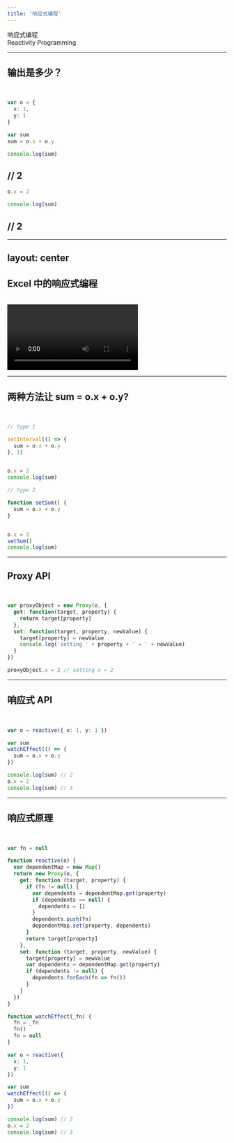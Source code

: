 ```yaml
---
title: '响应式编程'
---
```


<div class="text-150px"><span class="text-green-400">响应式</span>编程</div>
<div class="text-100px">Reactivity Programming</div>

---

## 输出是多少？

<br />

<div grid="~ cols-2 gap-4">
<!-- left start -->
<section>
<div>

```ts {all|1-4|6-7|9|all}
var o = {
  x: 1,
  y: 1
}

var sum
sum = o.x + o.y

console.log(sum)
```

</div>

<h2
  class="text-gray-400 -mt-45px font-33px"
  v-click="4"
  v-if="$slidev.nav.clicks >= 4"
  v-motion
  :initial="{ x: 0 }"
  :enter="{ x: 350 }">
  // 2
</h2>
</section>
<!-- left end -->

<!-- right start -->
<section>
<div v-click="5">

```ts
o.x = 2

console.log(sum)
```

</div>

<h2
  class="text-gray-400 -mt-45px font-33px ml-350px"
  v-click="6"
>
  // 2
</h2>
</section>
<!-- right end -->
</div>

<style>
.slidev-code .line{
  --fs: 33px;
  font-size: var(--fs);
  line-height: var(--fs);
  display: block;
}
</style>

---
layout: center
---

## Excel 中的响应式编程

<br />
<video controls="controls" class="h-40vh">
  <source src="https://v3.vuejs.org/images/reactivity-spreadsheet.mp4" type="video/mp4">
</video>

---

## 两种方法让 sum = o.x + o.y?

<br />

<div grid="~ cols-2 gap-7">
<!-- left start -->
<section>
<div v-click="1">

```ts
// type 1

setInterval(() => {
  sum = o.x + o.y
}, 1)


o.x = 2
console.log(sum)
```

</div>
</section>
<!-- left end -->

<!-- right start -->
<section>
<div v-click="2">

```ts
// type 2

function setSum() {
  sum = o.x + o.y
}


o.x = 2
setSum()
console.log(sum)
```

</div>
</section>
<!-- right end -->
</div>

<style>
.slidev-code .line{
  --fs: 33px;
  font-size: var(--fs);
  line-height: var(--fs);
  display: block;
}
</style>

---

## Proxy API

<br />

```ts {all|2-4|5-8|all}
var proxyObject = new Proxy(o, {
  get: function(target, property) {
    return target[property]
  },
  set: function(target, property, newValue) {
    target[property] = newValue
    console.log('setting ' + property + ' = ' + newValue)
  }
})

proxyObject.x = 2 // setting x = 2
```

<style>
.slidev-code .line{
  --fs: 24px;
  font-size: var(--fs);
  line-height: var(--fs);
  display: block;
}
</style>

---

## 响应式 API

<br />

```ts {all|1|3-6|8-10|all}
var o = reactive({ x: 1, y: 1 })

var sum
watchEffect(() => {
  sum = o.x + o.y
})

console.log(sum) // 2
o.x = 2
console.log(sum) // 3
```

<style>
.slidev-code .line{
  --fs: 32px;
  font-size: var(--fs);
  line-height: var(--fs);
  display: block;
}
</style>

---

## 响应式原理

<br />

<div class="flex h-14/15">
<section class="h-full overflow-auto mr-3 w-7/10">

```ts {all|4,5|6,15-18,23|1,27,28|29|4,7-14|30,31|4,17-23|all}
var fn = null

function reactive(o) {
  var dependentMap = new Map()
  return new Proxy(o, {
    get: function (target, property) {
      if (fn != null) {
        var dependents = dependentMap.get(property)
        if (dependents == null) {
          dependents = []
        }
        dependents.push(fn)
        dependentMap.set(property, dependents)
      }
      return target[property]
    },
    set: function (target, property, newValue) {
      target[property] = newValue
      var dependents = dependentMap.get(property)
      if (dependents != null) {
        dependents.forEach(fn => fn())
      }
    }
  })
}

function watchEffect(_fn) {
  fn = _fn
  fn()
  fn = null
}
```

</section>

<section class="w-3/10 h-full overflow-auto">

```ts
var o = reactive({ 
  x: 1,
  y: 1 
})

var sum
watchEffect(() => {
  sum = o.x + o.y
})

console.log(sum) // 2
o.x = 2
console.log(sum) // 3
```

</section>
</div>

<style>
.slidev-code .line{
  --fs: 18px;
  font-size: var(--fs);
  line-height: var(--fs);
  display: block;
}
</style>